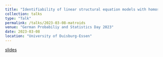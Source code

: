 ```yaml
---
title: "Identifiability of linear structural equation models with homoscedastic errors using algebraic matroids"
collection: talks
type: "Talk"
permalink: /talks/2023-03-08-matroids
venue: "German Probabiliy and Statistics Day 2023"
date: 2023-03-08
location: "University of Duisburg-Essen"
---
```


[slides](http://example2.com)

